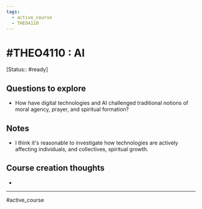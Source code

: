 ```yaml
---
tags:
  - active_course
  - THEO4110
---
```

# #THEO4110 : AI
[Status:: #ready]


## Questions to explore
- How have digital technologies and AI challenged traditional notions of moral agency, prayer, and spiritual formation?

## Notes
- I think it's reasonable to investigate how technologies are actively affecting individuals, and collectives, spiritual growth.

## Course creation thoughts
- 

---
#active_course 